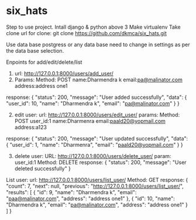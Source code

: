# six_hats

Step to use project.
Intall django & python above 3
Make virtualenv
Take clone
url for clone: git clone https://github.com/dkmca/six_hats.git

Use data base postgress or any data base need to change in settings as per the data base selection.

Enpoints for add/edit/delete/list

1. url:  http://127.0.0.1:8000/users/add_user/
2. Params: 
Method: POST
name:Dharmendra k
email:pa@malinator.com
address:address one1

response:
{
    "status": 200,
    "message": "User added successfully",
    "data": {
        "user_id": 10,
        "name": "Dharmendra k",
        "email": "pa@malinator.com"
    }
}

2. edit user: url:  http://127.0.0.1:8000/users/edit_user/
params: 
Method: POST
user_id:1
name:Dharmenra
email:paald20@yopmail.com
address:a123

response:
{
    "status": 200,
    "message": "User updated successfully",
    "data": {
        "user_id": 1,
        "name": "Dharmenra",
        "email": "paald20@yopmail.com"
    }
}

3. delete user:
URL:  http://127.0.0.1:8000/users/delete_user/
param: 
user_id:1
Method: DELETE
response: 
{
    "status": 200,
    "message": "User deleted successfully"
}

List user: url:  http://127.0.0.1:8000/users/list_user/
Method: GET
response:
{
    "count": 7,
    "next": null,
    "previous": "http://127.0.0.1:8000/users/list_user/",
    "results": [
        {
            "id": 9,
            "name": "Dharmendra k",
            "email": "paa@malinator.com",
            "address": "address one1"
        },
        {
            "id": 10,
            "name": "Dharmendra k",
            "email": "pa@malinator.com",
            "address": "address one1"
        }
    ]
}
